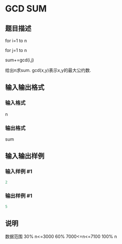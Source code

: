 # GCD SUM

## 题目描述

for i=1 to n

for j=1 to n

sum+=gcd(i,j)

给出n求sum. gcd(x,y)表示x,y的最大公约数.

## 输入输出格式

### 输入格式

n

### 输出格式

sum

## 输入输出样例

### 输入样例 #1

```cpp
2
```


### 输出样例 #1

```cpp
5
```


## 说明

数据范围 30% n<=3000 60% 7000<=n<=7100 100% n

